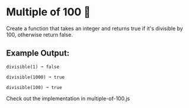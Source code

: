 # Multiple of 100 🔢
Create a function that takes an integer and returns true if it's divisible by 100, otherwise return false.

## Example Output:
```
divisible(1) ➞ false

divisible(1000) ➞ true

divisible(100) ➞ true
```
Check out the implementation in multiple-of-100.js
